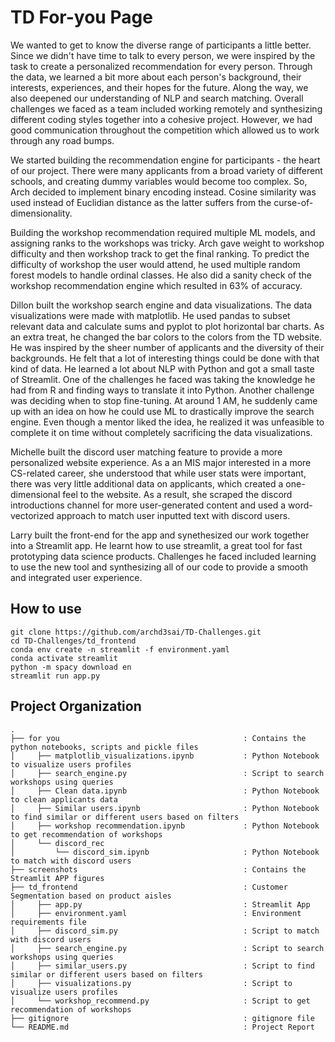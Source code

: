 # TD For-you Page
We wanted to get to know the diverse range of participants a little better. Since we didn't have time to talk to every person, we were inspired by the task to create a personalized recommendation for every person. Through the data, we learned a bit more about each person's background, their interests, experiences, and their hopes for the future. Along the way, we also deepened our understanding of NLP and search matching. Overall challenges we faced as a team included working remotely and synthesizing different coding styles together into a cohesive project. However, we had good communication throughout the competition which allowed us to work through any road bumps.

We started building the recommendation engine for participants - the heart of our project. There were many applicants from a broad variety of different schools, and creating dummy variables would become too complex. So, Arch decided to implement binary encoding instead. Cosine similarity was used instead of Euclidian distance as the latter suffers from the curse-of-dimensionality.

Building the workshop recommendation required multiple ML models, and assigning ranks to the workshops was tricky. Arch gave weight to workshop difficulty and then workshop track to get the final ranking. To predict the difficulty of workshop the user would attend, he used multiple random forest models to handle ordinal classes. He also did a sanity check of the workshop recommendation engine which resulted in 63% of accuracy.

Dillon built the workshop search engine and data visualizations. The data visualizations were made with matplotlib. He used pandas to subset relevant data and calculate sums and pyplot to plot horizontal bar charts. As an extra treat, he changed the bar colors to the colors from the TD website. He was inspired by the sheer number of applicants and the diversity of their backgrounds. He felt that a lot of interesting things could be done with that kind of data. He learned a lot about NLP with Python and got a small taste of Streamlit. One of the challenges he faced was taking the knowledge he had from R and finding ways to translate it into Python. Another challenge was deciding when to stop fine-tuning. At around 1 AM, he suddenly came up with an idea on how he could use ML to drastically improve the search engine. Even though a mentor liked the idea, he realized it was unfeasible to complete it on time without completely sacrificing the data visualizations.

Michelle built the discord user matching feature to provide a more personalized website experience. As a an MIS major interested in a more CS-related career, she understood that while user stats were important, there was very little additional data on applicants, which created a one-dimensional feel to the website. As a result, she scraped the discord introductions channel for more user-generated content and used a word-vectorized approach to match user inputted text with discord users.

Larry built the front-end for the app and synethesized our work together into a Streamlit app. He learnt how to use streamlit, a great tool for fast prototyping data science products. Challenges he faced included learning to use the new tool and synthesizing all of our code to provide a smooth and integrated user experience.

## How to use

```
git clone https://github.com/archd3sai/TD-Challenges.git
cd TD-Challenges/td_frontend
conda env create -n streamlit -f environment.yaml
conda activate streamlit
python -m spacy download en
streamlit run app.py
```

## Project Organization

```
.
├── for you                                         : Contains the python notebooks, scripts and pickle files
│     ├── matplotlib_visualizations.ipynb           : Python Notebook to visualize users profiles
│     ├── search_engine.py                          : Script to search workshops using queries
│     ├── Clean data.ipynb                          : Python Notebook to clean applicants data
│     ├── Similar users.ipynb                       : Python Notebook to find similar or different users based on filters
│     ├── workshop recommendation.ipynb             : Python Notebook to get recommendation of workshops
│     └── discord_rec
│         └── discord_sim.ipynb                     : Python Notebook to match with discord users
├── screenshots                                     : Contains the Streamlit APP figures 
├── td_frontend                                     : Customer Segmentation based on product aisles
│     ├── app.py                                    : Streamlit App
│     ├── environment.yaml                          : Environment requirements file
│     ├── discord_sim.py                            : Script to match with discord users
│     ├── search_engine.py                          : Script to search workshops using queries
│     ├── similar_users.py                          : Script to find similar or different users based on filters
│     ├── visualizations.py                         : Script to visualize users profiles
│     └── workshop_recommend.py                     : Script to get recommendation of workshops
├── gitignore                                       : gitignore file
└── README.md                                       : Project Report 
```
